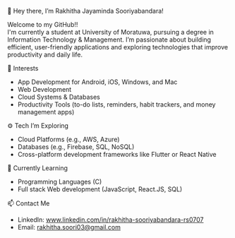 👋 Hey there, I’m Rakhitha Jayaminda Sooriyabandara!

Welcome to my GitHub!!  
I'm currently a student at University of Moratuwa, pursuing a degree in Information Technology & Management. I’m passionate about building efficient, user-friendly applications and exploring technologies that improve productivity and daily life.  

🎯 Interests  
- App Development for Android, iOS, Windows, and Mac
- Web Development
- Cloud Systems & Databases
- Productivity Tools (to-do lists, reminders, habit trackers, and money management apps)

⚙️ Tech I’m Exploring  
- Cloud Platforms (e.g., AWS, Azure)
- Databases (e.g., Firebase, SQL, NoSQL)
- Cross-platform development frameworks like Flutter or React Native

🌱 Currently Learning  
- Programming Languages (C)
- Full stack Web development (JavaScript, React.JS, SQL)

📫 Contact Me  
- LinkedIn: www.linkedin.com/in/rakhitha-sooriyabandara-rs0707
- Email: rakhitha.soori03@gmail.com 

  

